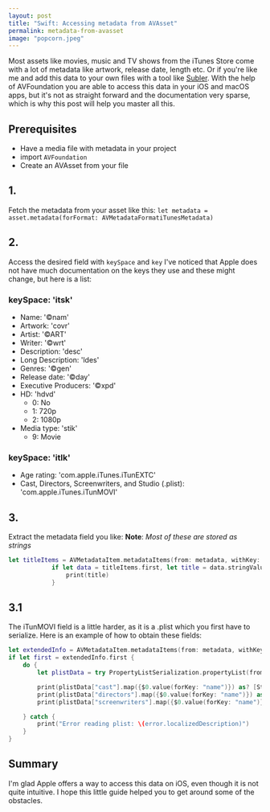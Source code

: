 ```yaml
---
layout: post
title: "Swift: Accessing metadata from AVAsset"
permalink: metadata-from-avasset
image: "popcorn.jpeg"
---
```


Most assets like movies, music and TV shows from the iTunes Store come with a lot of metadata like artwork, release date, length etc. Or if you're like me and add this data to your own files with a tool like [Subler](https://www.google.com/url?sa=t&rct=j&q=&esrc=s&source=web&cd=1&cad=rja&uact=8&ved=2ahUKEwiXpMWS4JvdAhWHCDQIHa8VCF0QFjAAegQICRAB&url=https%3A%2F%2Fsubler.org%2F&usg=AOvVaw09odXAxlUbLRCMCmOdxzBM). 
With the help of AVFoundation you are able to access this data in your iOS and macOS apps, but it's not as straight forward and the documentation very sparse, which is why this post will help you master all this. 

## Prerequisites
- Have a media file with metadata in your project
- import `AVFoundation`
- Create an AVAsset from your file

## 1.
Fetch the metadata from your asset like this:
`let metadata = asset.metadata(forFormat: AVMetadataFormatiTunesMetadata)`

## 2. 
Access the desired field with `keySpace` and `key`
I've noticed that Apple does not have much documentation on the keys they use and these might change, but here is a list:

### keySpace: 'itsk'
- Name: '©nam'
- Artwork: 'covr'
- Artist: '©ART'
- Writer: '©wrt'
- Description: 'desc'
- Long Description: 'ldes'
- Genres: '©gen'
- Release date: '©day'
- Executive Producers: '©xpd'
- HD: 'hdvd'
    - 0: No
    - 1: 720p
    - 2: 1080p
- Media type: 'stik'
    - 9: Movie

### keySpace: 'itlk'
- Age rating: 'com.apple.iTunes.iTunEXTC'
- Cast, Directors, Screenwriters, and Studio (.plist):  'com.apple.iTunes.iTunMOVI'

## 3. 
Extract the metadata field you like: 
**Note**: *Most of these are stored as strings*
```swift
let titleItems = AVMetadataItem.metadataItems(from: metadata, withKey: "©nam", keySpace: "itsk")
            if let data = titleItems.first, let title = data.stringValue {
                print(title)
            }
```
    
## 3.1
The iTunMOVI field is a little harder, as it is a .plist which you first have to serialize. Here is an example of how to obtain these fields:
```swift
let extendedInfo = AVMetadataItem.metadataItems(from: metadata, withKey: "com.apple.iTunes.iTunMOVI", keySpace: "itlk")
if let first = extendedInfo.first {
    do {
        let plistData = try PropertyListSerialization.propertyList(from: first.stringValue?.data(using: .utf8) ?? Data(), options: .mutableContainersAndLeaves, format: nil) as! [String:AnyObject]

        print(plistData["cast"].map({$0.value(forKey: "name")}) as? [String] ?? [])
        print(plistData["directors"].map({$0.value(forKey: "name")}) as? [String] ?? [])
        print(plistData["screenwriters"].map({$0.value(forKey: "name")}) as? [String] ?? [])

    } catch {
        print("Error reading plist: \(error.localizedDescription)")
    }
}
```


## Summary
I'm glad Apple offers a way to access this data on iOS, even though it is not quite intuitive. I hope this little guide helped you to get around some of the obstacles. 